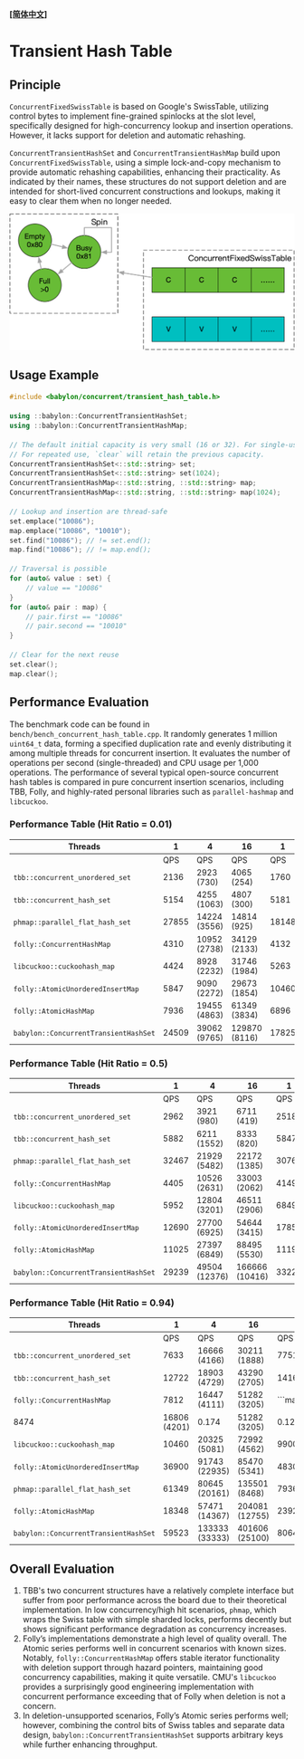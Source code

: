 **[[简体中文]](transient_hash_table.zh-cn.md)**

# Transient Hash Table

## Principle

`ConcurrentFixedSwissTable` is based on Google's SwissTable, utilizing control bytes to implement fine-grained spinlocks at the slot level, specifically designed for high-concurrency lookup and insertion operations. However, it lacks support for deletion and automatic rehashing.

`ConcurrentTransientHashSet` and `ConcurrentTransientHashMap` build upon `ConcurrentFixedSwissTable`, using a simple lock-and-copy mechanism to provide automatic rehashing capabilities, enhancing their practicality. As indicated by their names, these structures do not support deletion and are intended for short-lived concurrent constructions and lookups, making it easy to clear them when no longer needed.

![](images/transient_hash_table.png)

## Usage Example

```c++
#include <babylon/concurrent/transient_hash_table.h>

using ::babylon::ConcurrentTransientHashSet;
using ::babylon::ConcurrentTransientHashMap;

// The default initial capacity is very small (16 or 32). For single-use, specify an appropriate size based on the scenario.
// For repeated use, `clear` will retain the previous capacity.
ConcurrentTransientHashSet<::std::string> set;
ConcurrentTransientHashSet<::std::string> set(1024);
ConcurrentTransientHashMap<::std::string, ::std::string> map;
ConcurrentTransientHashMap<::std::string, ::std::string> map(1024);

// Lookup and insertion are thread-safe
set.emplace("10086");
map.emplace("10086", "10010");
set.find("10086"); // != set.end();
map.find("10086"); // != map.end();

// Traversal is possible
for (auto& value : set) {
    // value == "10086"
}
for (auto& pair : map) {
    // pair.first == "10086"
    // pair.second == "10010"
}

// Clear for the next reuse
set.clear();
map.clear();
```

## Performance Evaluation

The benchmark code can be found in `bench/bench_concurrent_hash_table.cpp`. It randomly generates 1 million `uint64_t` data, forming a specified duplication rate and evenly distributing it among multiple threads for concurrent insertion. It evaluates the number of operations per second (single-threaded) and CPU usage per 1,000 operations. The performance of several typical open-source concurrent hash tables is compared in pure concurrent insertion scenarios, including TBB, Folly, and highly-rated personal libraries such as `parallel-hashmap` and `libcuckoo`.

### Performance Table (Hit Ratio = 0.01)

| Threads                             | 1                  | 4            | 16            | 1                  | 4            |       | 16            |       |
|-------------------------------------|--------------------|--------------|---------------|--------------------|--------------|-------|---------------|-------|
|                                     | QPS                | QPS          | QPS           | QPS                | QPS          | CPU   | QPS           | CPU   |
| `tbb::concurrent_unordered_set`     | 2136               | 2923 (730)   | 4065 (254)    | 1760               | 2380 (595)   | 1.096 | 4651 (290)    | 1.33  |
| `tbb::concurrent_hash_set`          | 5154               | 4255 (1063)  | 4807 (300)    | 5181               | 3546 (221)   | 0.828 | 4566 (285)    | 2.03  |
| `phmap::parallel_flat_hash_set`     | 27855              | 14224 (3556) | 14814 (925)   | 18148              | 12870 (3217) | 0.294 | 15455 (965)   | 0.961 |
| `folly::ConcurrentHashMap`          | 4310               | 10952 (2738) | 34129 (2133)  | 4132               | 11723 (2930) | 0.124 | 36231 (2264)  | 0.049 |
| `libcuckoo::cuckoohash_map`         | 4424               | 8928 (2232)  | 31746 (1984)  | 5263               | 14792 (3698) | 0.223 | 55248 (3453)  | 0.166 |
| `folly::AtomicUnorderedInsertMap`   | 5847               | 9090 (2272)  | 29673 (1854)  | 10460              | 29761 (7440) | 0.095 | 62111 (3881)  | 0.116 |
| `folly::AtomicHashMap`              | 7936               | 19455 (4863) | 61349 (3834)  | 6896               | 20366 (5091) | 0.145 | 65789 (4111)  | 0.110 |
| `babylon::ConcurrentTransientHashSet` | 24509              | 39062 (9765) | 129870 (8116) | 17825              | 36231 (9057) | 0.096 | 125944 (7871) | 0.110 |

### Performance Table (Hit Ratio = 0.5)

| Threads                             | 1                  | 4            | 16            | 1                  | 4            |       | 16            |       |
|-------------------------------------|--------------------|---------------|----------------|--------------------|---------------|-------|----------------|-------|
|                                     | QPS                | QPS          | QPS            | QPS                | QPS           | CPU   | QPS            | CPU   |
| `tbb::concurrent_unordered_set`     | 2962               | 3921 (980)    | 6711 (419)     | 2518               | 4671 (1168)   | 0.584 | 5988 (374)     | 1.42  |
| `tbb::concurrent_hash_set`          | 5882               | 6211 (1552)   | 8333 (820)     | 5847               | 6172 (1543)   | 0.506 | 8333 (520)     | 1.21  |
| `phmap::parallel_flat_hash_set`     | 32467              | 21929 (5482)  | 22172 (1385)   | 30769              | 22222 (5555)  | 0.172 | 23364 (1460)   | 0.643 |
| `folly::ConcurrentHashMap`          | 4405               | 10526 (2631)  | 33003 (2062)   | 4149               | 10752 (2688)  | 0.178 | 34482 (2155)   | 0.073 |
| `libcuckoo::cuckoohash_map`         | 5952               | 12804 (3201)  | 46511 (2906)   | 6849               | 16949 (4237)  | 0.203 | 61349 (3834)   | 0.174 |
| `folly::AtomicUnorderedInsertMap`   | 12690              | 27700 (6925)  | 54644 (3415)   | 17857              | 45248 (11312) | 0.068 | 72992 (4562)   | 0.134 |
| `folly::AtomicHashMap`              | 11025              | 27397 (6849)  | 88495 (5530)   | 11198              | 30769 (7692)  | 0.102 | 99009 (6188)   | 0.081 |
| `babylon::ConcurrentTransientHashSet` | 29239              | 49504 (12376) | 166666 (10416) | 33222              | 52910 (13227) | 0.069 | 172413 (10775) | 0.081 |

### Performance Table (Hit Ratio = 0.94)

| Threads                             | 1                  | 4              | 16             | 1                  | 4              |       | 16             |       |
|-------------------------------------|--------------------|----------------|----------------|--------------------|----------------|-------|----------------|-------|
|                                     | QPS                | QPS            | QPS            | QPS                | QPS            | CPU   | QPS            | CPU   |
| `tbb::concurrent_unordered_set`     | 7633               | 16666 (4166)   | 30211 (1888)   | 7751               | 15847 (3961)   | 0.224 | 25125 (1570)   | 0.498 |
| `tbb::concurrent_hash_set`          | 12722              | 18903 (4729)   | 43290 (2705)   | 14164              | 20120 (5030)   | 0.181 | 61728 (3858)   | 0.181 |
| `folly::ConcurrentHashMap`          | 7812               | 16447 (4111)   | 51282 (3205)   | ```markdown
| 8474               | 16806 (4201)   | 0.174 | 51282 (3205)   | 0.129 |
| `libcuckoo::cuckoohash_map`         | 10460              | 20325 (5081)   | 72992 (4562)   | 9900               | 21052 (5263)  | 0.171 | 75757 (4734)   | 0.171 |
| `folly::AtomicUnorderedInsertMap`   | 36900              | 91743 (22935)  | 85470 (5341)   | 48309              | 129198 (32299) | 0.026 | 90909 (5681)   | 0.155 |
| `phmap::parallel_flat_hash_set`     | 61349              | 80645 (20161)  | 135501 (8468)  | 79365              | 96153 (24038)  | 0.040 | 123456 (7716)  | 0.123 |
| `folly::AtomicHashMap`              | 18348              | 57471 (14367)  | 204081 (12755) | 23923              | 78740 (19685)  | 0.046 | 264550 (16534) | 0.041 |
| `babylon::ConcurrentTransientHashSet` | 59523              | 133333 (33333) | 401606 (25100) | 80645              | 173010 (43252) | 0.022 | 502512 (31407) | 0.025 |

## Overall Evaluation

1. TBB's two concurrent structures have a relatively complete interface but suffer from poor performance across the board due to their theoretical implementation. In low concurrency/high hit scenarios, `phmap`, which wraps the Swiss table with simple sharded locks, performs decently but shows significant performance degradation as concurrency increases.
2. Folly’s implementations demonstrate a high level of quality overall. The Atomic series performs well in concurrent scenarios with known sizes. Notably, `folly::ConcurrentHashMap` offers stable iterator functionality with deletion support through hazard pointers, maintaining good concurrency capabilities, making it quite versatile. CMU's `libcuckoo` provides a surprisingly good engineering implementation with concurrent performance exceeding that of Folly when deletion is not a concern.
3. In deletion-unsupported scenarios, Folly’s Atomic series performs well; however, combining the control bits of Swiss tables and separate data design, `babylon::ConcurrentTransientHashSet` supports arbitrary keys while further enhancing throughput.
```
